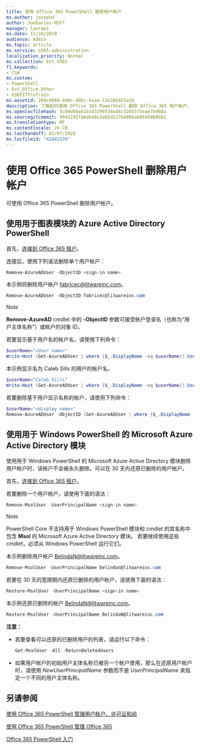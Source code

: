 ```yaml
---
title: 使用 Office 365 PowerShell 删除用户帐户
ms.author: josephd
author: JoeDavies-MSFT
manager: laurawi
ms.date: 12/16/2019
audience: Admin
ms.topic: article
ms.service: o365-administration
localization_priority: Normal
ms.collection: Ent_O365
f1.keywords:
- CSH
ms.custom:
- PowerShell
- Ent_Office_Other
- O365ITProTrain
ms.assetid: 209c9868-448c-49bc-baae-11e28b923a39
description: 了解如何使用 Office 365 PowerShell 删除 Office 365 用户帐户。
ms.openlocfilehash: 5c69d69a61b3d3299f34a46c32d5575eae7b908a
ms.sourcegitcommit: 99411927abdb40c2e82d2279489ba60545989bb1
ms.translationtype: MT
ms.contentlocale: zh-CN
ms.lasthandoff: 02/07/2020
ms.locfileid: "41841539"
---
```

# <a name="delete-user-accounts-with-office-365-powershell"></a>使用 Office 365 PowerShell 删除用户帐户

可使用 Office 365 PowerShell 删除用户帐户。
   
## <a name="use-the-azure-active-directory-powershell-for-graph-module"></a>使用用于图表模块的 Azure Active Directory PowerShell

首先，[连接到 Office 365 租户](connect-to-office-365-powershell.md#connect-with-the-azure-active-directory-powershell-for-graph-module)。

连接后，使用下列语法删除单个用户帐户：
  
```powershell
Remove-AzureADUser -ObjectID <sign-in name>
```

本示例将删除用户帐户 fabricec@litwareinc.com。
  
```powershell
Remove-AzureADUser -ObjectID fabricec@litwareinc.com
```

> [!NOTE]
> **Remove-AzureAD** cmdlet 中的 **-ObjectID** 参数可接受帐户登录名（也称为“用户主体名称”）或帐户的对象 ID。
  
若要显示基于用户名的帐户名，请使用下列命令：
  
```powershell
$userName="<User name>"
Write-Host (Get-AzureADUser | where {$_.DisplayName -eq $userName}).UserPrincipalName
```

本示例显示名为 Caleb Sills 的用户的帐户名。
  
```powershell
$userName="Caleb Sills"
Write-Host (Get-AzureADUser | where {$_.DisplayName -eq $userName}).UserPrincipalName
```

若要删除基于用户显示名称的帐户，请使用下列命令：
  
```powershell
$userName="<display name>"
Remove-AzureADUser -ObjectID (Get-AzureADUser | where {$_.DisplayName -eq $userName}).UserPrincipalName
```

## <a name="use-the-microsoft-azure-active-directory-module-for-windows-powershell"></a>使用用于 Windows PowerShell 的 Microsoft Azure Active Directory 模块

使用用于 Windows PowerShell 的 Microsoft Azure Active Directory 模块删除用户帐户时，该帐户不会被永久删除。可以在 30 天内还原已删除的用户帐户。

首先，[连接到 Office 365 租户](connect-to-office-365-powershell.md#connect-with-the-microsoft-azure-active-directory-module-for-windows-powershell)。

若要删除一个用户帐户，请使用下面的语法：
  
```powershell
Remove-MsolUser -UserPrincipalName <sign-in name>
```

>[!Note]
>PowerShell Core 不支持用于 Windows PowerShell 模块和 cmdlet 的其名称中包含 **Msol** 的 Microsoft Azure Active Directory 模块。 若要继续使用这些 cmdlet，必须从 Windows PowerShell 运行它们。
>

本示例删除用户帐户 BelindaN@litwareinc.com。
  
```powershell
Remove-MsolUser -UserPrincipalName belindan@litwareinc.com
```

若要在 30 天的宽限期内还原已删除的用户帐户，请使用下面的语法：
  
```powershell
Restore-MsolUser -UserPrincipalName <sign-in name>
```

本示例还原已删除的帐户 BelindaN@litwareinc.com。
  
```powershell
Restore-MsolUser -UserPrincipalName BelindaN@litwareinc.com
```

 **注意：**
  
- 若要查看可以还原的已删除用户的列表，请运行以下命令：
    
  ```powershell
  Get-MsolUser -All -ReturnDeletedUsers
  ```

- 如果用户帐户的初始用户主体名称已被另一个帐户使用，那么在还原用户帐户时，请使用 _NewUserPrincipalName_ 参数而不是 _UserPrincipalName_ 来指定一个不同的用户主体名称。


## <a name="see-also"></a>另请参阅

[使用 Office 365 PowerShell 管理用户帐户、许可证和组](manage-user-accounts-and-licenses-with-office-365-powershell.md)
  
[使用 Office 365 PowerShell 管理 Office 365](manage-office-365-with-office-365-powershell.md)
  
[Office 365 PowerShell 入门](getting-started-with-office-365-powershell.md)
